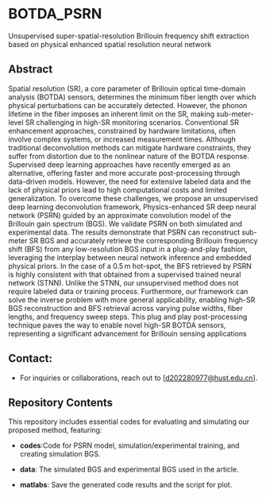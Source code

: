 # BOTDA_PSRN
Unsupervised super-spatial-resolution Brillouin frequency shift extraction based on physical enhanced spatial resolution neural network

## Abstract
 Spatial resolution (SR), a core parameter of Brillouin optical time-domain analysis (BOTDA) sensors, determines the minimum fiber length over which physical perturbations can be accurately detected. However, the phonon lifetime in the fiber imposes an inherent limit on the SR, making sub-meter-level SR challenging in high-SR monitoring scenarios. Conventional SR enhancement approaches, constrained by hardware limitations, often involve complex systems, or increased measurement times. Although traditional deconvolution methods can mitigate hardware constraints, they suffer from distortion due to the nonlinear nature of the BOTDA response. Supervised deep learning approaches have recently emerged as an alternative, offering faster and more accurate post-processing through data-driven models. However, the need for extensive labeled data and the lack of physical priors lead to high computational costs and limited generalization. To overcome these challenges, we propose an unsupervised deep learning deconvolution framework, Physics-enhanced SR deep neural network (PSRN) guided by an approximate convolution model of the Brillouin gain spectrum (BGS). We validate PSRN on both simulated and experimental data. The results demonstrate that PSRN can reconstruct sub-meter SR BGS and accurately retrieve the corresponding Brillouin frequency shift (BFS) from any low-resolution BGS input in a plug-and-play fashion, leveraging the interplay between neural network inference and embedded physical priors. In the case of a 0.5 m hot-spot, the BFS retrieved by PSRN is highly consistent with that obtained from a supervised trained neural network (STNN). Unlike the STNN, our unsupervised method does not require labeled data or training process. Furthermore, our framework can solve the inverse problem with more general applicability, enabling high-SR BGS reconstruction and BFS retrieval across varying pulse widths, fiber lengths, and frequency sweep steps. This plug and play post-processing technique paves the way to enable novel high-SR BOTDA sensors, representing a significant advancement for Brillouin sensing applications 
## Contact:
- For inquiries or collaborations, reach out to [d202280977@hust.edu.cn].

## Repository Contents

This repository includes essential codes for evaluating and simulating our proposed method, featuring:

- **codes**:Code for PSRN model, simulation/experimental training, and creating simulation BGS.

- **data**: The simulated BGS and experimental BGS used in the article.

- **matlabs**: Save the generated code results and the script for plot.
